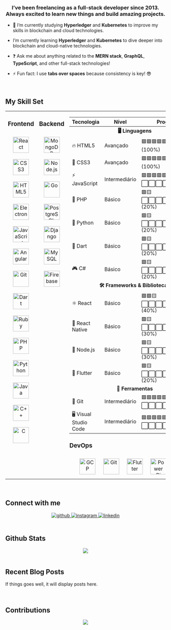 <div align="center">

</div>

### <div align="center">I’ve been freelancing as a full-stack developer since 2013. Always excited to learn new things and build amazing projects.</div>

- 🔭 I’m currently studying **Hyperledger** and **Kubernetes** to improve my skills in blockchain and cloud technologies.

- I’m currently learning **Hyperledger** and **Kubernetes** to dive deeper into blockchain and cloud-native technologies.

- ❓ Ask me about anything related to the **MERN stack**, **GraphQL**, **TypeScript**, and other full-stack technologies!

- ⚡ Fun fact: I use **tabs over spaces** because consistency is key! 😎

<br/>  

## My Skill Set  
<table><tr><td valign="top" width="33%">

### Frontend  
<div align="center">  
  <a href="https://reactjs.org/" target="_blank"><img style="margin: 10px" src="https://profilinator.rishav.dev/skills-assets/react-original-wordmark.svg" alt="React" height="50" /></a>  
  <a href="https://www.w3schools.com/css/" target="_blank"><img style="margin: 10px" src="https://profilinator.rishav.dev/skills-assets/css3-original-wordmark.svg" alt="CSS3" height="50" /></a>  
  <a href="https://en.wikipedia.org/wiki/HTML5" target="_blank"><img style="margin: 10px" src="https://profilinator.rishav.dev/skills-assets/html5-original-wordmark.svg" alt="HTML5" height="50" /></a>  
  <a href="https://www.electronjs.org/" target="_blank"><img style="margin: 10px" src="https://profilinator.rishav.dev/skills-assets/electron-original.svg" alt="Electron" height="50" /></a>  
  <a href="https://www.javascript.com/" target="_blank"><img style="margin: 10px" src="https://profilinator.rishav.dev/skills-assets/javascript-original.svg" alt="JavaScript" height="50" /></a>  
  <a href="https://angular.io/" target="_blank"><img style="margin: 10px" src="https://profilinator.rishav.dev/skills-assets/angularjs-original.svg" alt="Angular" height="50" /></a>  
  <a href="https://github.com/" target="_blank"><img style="margin: 10px" src="https://profilinator.rishav.dev/skills-assets/git-scm-icon.svg" alt="Git" height="50" /></a>  
  <a href="https://dart.dev/" target="_blank"><img style="margin: 10px" src="https://profilinator.rishav.dev/skills-assets/dartlang-icon.svg" alt="Dart" height="50" /></a>  
  <a href="https://www.ruby-lang.org/en/" target="_blank"><img style="margin: 10px" src="https://profilinator.rishav.dev/skills-assets/ruby-original-wordmark.svg" alt="Ruby" height="50" /></a>  
  <a href="https://www.php.net/" target="_blank"><img style="margin: 10px" src="https://profilinator.rishav.dev/skills-assets/php-original.svg" alt="PHP" height="50" /></a>  
  <a href="https://www.python.org/" target="_blank"><img style="margin: 10px" src="https://profilinator.rishav.dev/skills-assets/python-original.svg" alt="Python" height="50" /></a>  
  <a href="https://www.java.com/" target="_blank"><img style="margin: 10px" src="https://profilinator.rishav.dev/skills-assets/java-original-wordmark.svg" alt="Java" height="50" /></a>  
  <a href="https://www.cplusplus.com/" target="_blank"><img style="margin: 10px" src="https://profilinator.rishav.dev/skills-assets/cplusplus-original.svg" alt="C++" height="50" /></a>  
  <a href="https://www.cprogramming.com/" target="_blank"><img style="margin: 10px" src="https://profilinator.rishav.dev/skills-assets/c-original.svg" alt="C" height="50" /></a>  
</div>

</td><td valign="top" width="33%">

### Backend  
<div align="center">  
  <a href="https://www.mongodb.com/" target="_blank"><img style="margin: 10px" src="https://profilinator.rishav.dev/skills-assets/mongodb-original-wordmark.svg" alt="MongoDB" height="50" /></a>  
  <a href="https://nodejs.org/" target="_blank"><img style="margin: 10px" src="https://profilinator.rishav.dev/skills-assets/nodejs-original-wordmark.svg" alt="Node.js" height="50" /></a>  
  <a href="https://go.dev/" target="_blank"><img style="margin: 10px" src="https://profilinator.rishav.dev/skills-assets/go-original.svg" alt="Go" height="50" /></a>  
  <a href="https://www.postgresql.org/" target="_blank"><img style="margin: 10px" src="https://profilinator.rishav.dev/skills-assets/postgresql-original-wordmark.svg" alt="PostgreSQL" height="50" /></a>  
  <a href="https://www.djangoproject.com/" target="_blank"><img style="margin: 10px" src="https://profilinator.rishav.dev/skills-assets/django-original.svg" alt="Django" height="50" /></a>  
  <a href="https://www.mysql.com/" target="_blank"><img style="margin: 10px" src="https://profilinator.rishav.dev/skills-assets/mysql-original-wordmark.svg" alt="MySQL" height="50" /></a>  
  <a href="https://firebase.google.com/" target="_blank"><img style="margin: 10px" src="https://profilinator.rishav.dev/skills-assets/firebase.png" alt="Firebase" height="50" /></a>  
</div>

</td><td valign="top" width="33%">
<table>
  <thead>
    <tr>
      <th>Tecnologia</th>
      <th>Nível</th>
      <th>Progresso</th>
    </tr>
  </thead>
  <tbody>
    <!-- Linguagens -->
    <tr>
      <td colspan="3" align="center"><strong>🖥️ Linguagens</strong></td>
    </tr>
    <tr>
      <td>🔥 HTML5</td>
      <td>Avançado</td>
      <td>🟩🟩🟩🟩🟩🟩🟩🟩🟩🟩 (100%)</td>
    </tr>
    <tr>
      <td>🎨 CSS3</td>
      <td>Avançado</td>
      <td>🟩🟩🟩🟩🟩🟩🟩🟩🟩🟩 (100%)</td>
    </tr>
    <tr>
      <td>⚡ JavaScript</td>
      <td>Intermediário</td>
      <td>🟩🟩🟩🟩🟩🟨⬜⬜⬜⬜ (60%)</td>
    </tr>
    <tr>
      <td>🐘 PHP</td>
      <td>Básico</td>
      <td>🟩🟨⬜⬜⬜⬜⬜⬜⬜⬜ (20%)</td>
    </tr>
    <tr>
      <td>🐍 Python</td>
      <td>Básico</td>
      <td>🟩🟨⬜⬜⬜⬜⬜⬜⬜⬜ (20%)</td>
    </tr>
    <tr>
      <td>🔷 Dart</td>
      <td>Básico</td>
      <td>🟩🟨⬜⬜⬜⬜⬜⬜⬜⬜ (20%)</td>
    </tr>
    <tr>
      <td>🎮 C#</td>
      <td>Básico</td>
      <td>🟩🟨⬜⬜⬜⬜⬜⬜⬜⬜ (20%)</td>
    </tr>
    <tr>
       <!-- Frameworks e Bibliotecas -->
      <td colspan="3" align="center"><strong>🛠️ Frameworks & Bibliotecas</strong></td>
    </tr>
    <tr>
      <td>⚛️ React</td>
      <td>Básico</td>
      <td>🟩🟩🟨⬜⬜⬜⬜⬜⬜⬜ (40%)</td>
    </tr>
    <tr>
      <td>📱 React Native</td>
      <td>Básico</td>
      <td>🟩🟨⬜⬜⬜⬜⬜⬜⬜⬜ (30%)</td>
    </tr>
    <tr>
      <td>🌿 Node.js</td>
      <td>Básico</td>
      <td>🟩🟨⬜⬜⬜⬜⬜⬜⬜⬜ (30%)</td>
    </tr>
    <tr>
      <td>📱 Flutter</td>
      <td>Básico</td>
      <td>🟩🟨⬜⬜⬜⬜⬜⬜⬜⬜ (20%)</td>
    </tr>
    <tr>
    <!-- Ferramentas -->
      <td colspan="3" align="center"><strong>🧰 Ferramentas</strong></td>
    </tr>
    <tr>
      <td>🌱 Git</td>
      <td>Intermediário</td>
      <td>🟩🟩🟩🟩🟩🟨⬜⬜⬜⬜ (60%)</td>
    </tr>
    <tr>
      <td>🖥️ Visual Studio Code</td>
      <td>Intermediário</td>
      <td>🟩🟩🟩🟩🟩🟨⬜⬜⬜⬜ (60%)</td>
    </tr>
  </tbody>
</table>


### DevOps  
<div align="center">  
  <a href="https://cloud.google.com/" target="_blank"><img style="margin: 10px" src="https://profilinator.rishav.dev/skills-assets/google_cloud-icon.svg" alt="GCP" height="50" /></a>  
  <a href="https://github.com/" target="_blank"><img style="margin: 10px" src="https://profilinator.rishav.dev/skills-assets/git-scm-icon.svg" alt="Git" height="50" /></a>  
  <a href="https://flutter.dev/" target="_blank"><img style="margin: 10px" src="https://profilinator.rishav.dev/skills-assets/flutterio-icon.svg" alt="Flutter" height="50" /></a>  
  <a href="https://powerbi.microsoft.com/en-us/" target="_blank"><img style="margin: 10px" src="https://profilinator.rishav.dev/skills-assets/powerbi.png" alt="Power Bi" height="50" /></a>  
  <a href="https://www.apachefriends.org/" target="_blank"><img style="margin: 10px" src="https://profilinator.rishav.dev/skills-assets/xampp.png" alt="XAMPP" height="50" /></a>  
</div>

</td></tr></table>  

<br/>  

## Connect with me  
<div align="center">
  <a href="https://github.com/Matholiver123" target="_blank">
    <img src=https://img.shields.io/badge/github-%2324292e.svg?&style=for-the-badge&logo=github&logoColor=white alt=github style="margin-bottom: 5px;" />
  </a>
  <a href="https://instagram.com/matheus_oliveira_07" target="_blank">
    <img src=https://img.shields.io/badge/instagram-%23000000.svg?&style=for-the-badge&logo=instagram&logoColor=white alt=instagram style="margin-bottom: 5px;" />
  </a>
  <a href="https://linkedin.com/in/Matheus-De-Oliveira-Santos" target="_blank">
    <img src=https://img.shields.io/badge/linkedin-%231E77B5.svg?&style=for-the-badge&logo=linkedin&logoColor=white alt=linkedin style="margin-bottom: 5px;" />
  </a>  
</div>

<br/>  

## Github Stats  
<div align="center"><img src="https://github-readme-stats.vercel.app/api?username=Matholiver123&show_icons=true&count_private=true&hide_border=true" align="center" /></div>  

<br/>  

## Recent Blog Posts  
<!-- BLOG-POST-LIST:START -->  
If things goes well, it will display posts here.  
<!-- BLOG-POST-LIST:END -->  

<br/>  

## Contributions  
<div align="center"><img src="https://github-contribution-summary.vercel.app/api/Matholiver123" align="center" /></div> 
